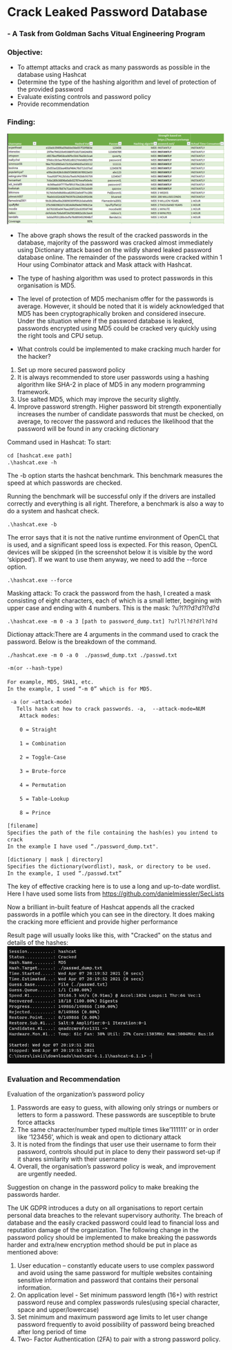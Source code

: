 # Crack Leaked Password Database 
### - A Task from Goldman Sachs Vitual Engineering Program

### Objective: 
-	To attempt attacks and crack as many passwords as possible in the database using Hashcat
-	Determine the type of the hashing algorithm and level of protection of the provided password
-	Evaluate existing controls and password policy 
-	Provide recommendation 

### Finding:
![decoded MD5 password.PNG](https://github.com/AbbyXSu/Crack_leaked_password_database_Goldman_Sachs/blob/main/decoded%20MD5%20password.PNG?raw=true)

-	The above graph shows the result of the cracked passwords in the database, majority of the password was cracked almost immediately using Dictionary attack based on the wildly shared leaked password database online. The remainder of the passwords were cracked within 1 Hour using Combinator attack and Mask attack with Hashcat.
-	The type of hashing algorithm was used to protect passwords in this organisation is MD5. 
-	The level of protection of MD5 mechanism offer for the passwords is average. However, it should be noted that it is widely acknowledged that MD5 has been cryptographically broken and considered insecure. Under the situation where if the password database is leaked, passwords encrypted using MD5 could be cracked very quickly using the right tools and CPU setup.


-	What controls could be implemented to make cracking much harder for the hacker?
1.	Set up more secured password policy
2.	It is always recommended to store user passwords using a hashing algorithm like SHA-2 in place of MD5 in any modern programming framework.
3.	Use salted MD5, which may improve the security slightly.
4.	Improve password strength. Higher password bit strength exponentially increases the number of candidate passwords that must be checked, on average, to recover the password and reduces the likelihood that the password will be found in any cracking dictionary 

Command used in Hashcat: 
To start: 
```
cd [hashcat.exe path]
.\hashcat.exe -h
```
The -b option starts the hashcat benchmark. This benchmark measures the speed at which passwords are checked.

Running the benchmark will be successful only if the drivers are installed correctly and everything is all right. Therefore, a benchmark is also a way to do a system and hashcat check.
```
.\hashcat.exe -b
```
The error says that it is not the native runtime environment of OpenCL that is used, and a significant speed loss is expected. For this reason, OpenCL devices will be skipped (in the screenshot below it is visible by the word ‘skipped’). If we want to use them anyway, we need to add the --force option.
```
.\hashcat.exe --force
```
Masking attack: To crack the password from the hash, I created a mask consisting of eight characters, each of which is a small letter, begining with upper case and ending with 4 numbers. This is the mask: ?u?l?l?d?d?l?d?d
```
.\hashcat.exe -m 0 -a 3 [path to password_dump.txt] ?u?l?l?d?d?l?d?d
```
Dictionay attack:There are 4 arguments in the command used to crack the password. Below is the breakdown of the command.

```
./hashcat.exe -m 0 -a 0  ./passwd_dump.txt ./passwd.txt
```
```
-m(or --hash-type)

For example, MD5, SHA1, etc.
In the example, I used “-m 0” which is for MD5.

```
```
 -a (or –attack-mode)
   Tells hash cat how to crack passwords. -a,  --attack-mode=NUM            
    Attack modes:

    0 = Straight

    1 = Combination

    2 = Toggle-Case

    3 = Brute-force

    4 = Permutation

    5 = Table-Lookup

    8 = Prince
 ```
 ```
[filename]
Specifies the path of the file containing the hash(es) you intend to crack
In the example I have used “./password_dump.txt".

```
```
[dictionary | mask | directory]
Specifies the dictionary(wordlist), mask, or directory to be used.
In the example, I used “./passwd.txt”
```
The key of effective cracking here is to use a long and up-to-date wordlist. Here I have used some lists from https://github.com/danielmiessler/SecLists

Now a brilliant in-built feature of Hashcat appends all the cracked passwords in a potfile which you can see in the directory. It does making the cracking more efficient and provide higher performance 

Result page will usually looks like this, with "Cracked" on the status and details of the hashes:
![hashcat](https://github.com/AbbyXSu/Crack_leaked_password_database_Goldman_Sachs/blob/main/cracked%20-%20Copy.PNG?raw=true)

### Evaluation and Recommendation 

Evaluation of the organization’s password policy
1.	Passwords are easy to guess, with allowing only strings or numbers or letters to form a password. These passwords are susceptible to brute force attacks
2.	The same character/number typed multiple times like’111111’ or in order like ‘123456’, which is weak and open to dictionary attack
3.	It is noted from the findings that user use their username to form their password, controls should put in place to deny their password set-up if it shares similarity with their username
4.	Overall, the organisation’s password policy is weak, and improvement are urgently needed.

Suggestion on change in the password policy to make breaking the passwords harder.

The UK GDPR introduces a duty on all organisations to report certain personal data breaches to the relevant supervisory authority. The breach of database and the easily cracked password could lead to financial loss and reputation damage of the organization. The following change in the password policy should be implemented to make breaking the passwords harder and extra/new encryption method should be put in place as mentioned above:

1.	User education – constantly educate users to use complex password and avoid using the same password for multiple websites containing sensitive information and password that contains their personal information.
2.	On application level - Set minimum password length (16+) with restrict password reuse and complex passwords rules(using special character, space and upper/lowercase) 
3.	Set minimum and maximum password age limits to let user change password frequently to avoid possibility of password being breached after long period of time
4.	Two- Factor Authentication (2FA) to pair with a strong password policy.







